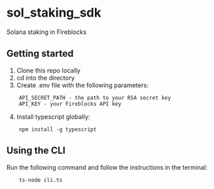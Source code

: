 # sol_staking_sdk

Solana staking in Fireblocks

## Getting started

1. Clone this repo locally
2. cd into the directory
3. Create .env file with the following parameters:
```
    API_SECRET_PATH - the path to your RSA secret key
    API_KEY - your Fireblocks API key
```
4. Install typescript globally: 
```
    npm install -g typescript
```

## Using the CLI

Run the following command and follow the instructions in the terminal:
```
    ts-node cli.ts
```
